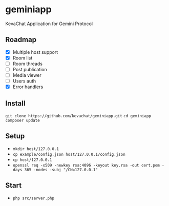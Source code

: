# geminiapp

KevaChat Application for Gemini Protocol

## Roadmap

* [x] Multiple host support
* [x] Room list
* [ ] Room threads
* [ ] Post publication
* [ ] Media viewer
* [ ] Users auth
* [x] Error handlers

## Install

`git clone https://github.com/kevachat/geminiapp.git`
`cd geminiapp`
`composer update`

## Setup

* `mkdir host/127.0.0.1`
* `cp example/config.json host/127.0.0.1/config.json`
* `cp host/127.0.0.1`
* `openssl req -x509 -newkey rsa:4096 -keyout key.rsa -out cert.pem -days 365 -nodes -subj "/CN=127.0.0.1"`

## Start

* `php src/server.php`